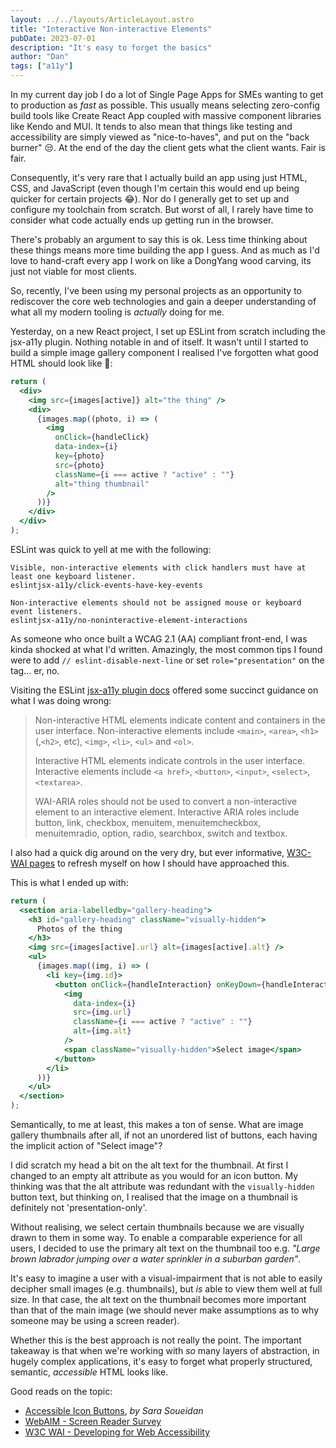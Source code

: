 ```yaml
---
layout: ../../layouts/ArticleLayout.astro
title: "Interactive Non-interactive Elements"
pubDate: 2023-07-01
description: "It's easy to forget the basics"
author: "Dan"
tags: ["a11y"]
---
```


In my current day job I do a lot of Single Page Apps for SMEs wanting to get to production as _fast_ as possible. This usually means selecting zero-config build tools like Create React App coupled with massive component libraries like Kendo and MUI. It tends to also mean that things like testing and accessibility are simply viewed as "nice-to-haves", and put on the "back burner" 😒. At the end of the day the client gets what the client wants. Fair is fair.

Consequently, it's very rare that I actually build an app using just HTML, CSS, and JavaScript (even though I'm certain this would end up being quicker for certain projects 😂). Nor do I generally get to set up and configure my toolchain from scratch. But worst of all, I rarely have time to consider what code actually ends up getting run in the browser.

There's probably an argument to say this is ok. Less time thinking about these things means more time building the app I guess. And as much as I'd love to hand-craft every app I work on like a DongYang wood carving, its just not viable for most clients.

So, recently, I've been using my personal projects as an opportunity to rediscover the core web technologies and gain a deeper understanding of what all my modern tooling is _actually_ doing for me.

Yesterday, on a new React project, I set up ESLint from scratch including the jsx-a11y plugin. Nothing notable in and of itself. It wasn't until I started to build a simple image gallery component I realised I've forgotten what good HTML should look like 🤦:

```jsx
return (
  <div>
    <img src={images[active]} alt="the thing" />
    <div>
      {images.map((photo, i) => (
        <img
          onClick={handleClick}
          data-index={i}
          key={photo}
          src={photo}
          className={i === active ? "active" : ""}
          alt="thing thumbnail"
        />
      ))}
    </div>
  </div>
);
```

ESLint was quick to yell at me with the following:

```
Visible, non-interactive elements with click handlers must have at least one keyboard listener.
eslintjsx-a11y/click-events-have-key-events

Non-interactive elements should not be assigned mouse or keyboard event listeners.
eslintjsx-a11y/no-noninteractive-element-interactions
```

As someone who once built a WCAG 2.1 (AA) compliant front-end, I was kinda shocked at what I'd written. Amazingly, the most common tips I found were to add `// eslint-disable-next-line` or set `role="presentation"` on the tag... er, no.

Visiting the ESLint [jsx-a11y plugin docs](https://github.com/jsx-eslint/eslint-plugin-jsx-a11y/blob/main/docs/rules/no-noninteractive-element-to-interactive-role.md) offered some succinct guidance on what I was doing wrong:

> Non-interactive HTML elements indicate content and containers in the user interface. Non-interactive elements include `<main>`, `<area>`, `<h1>` (,`<h2>`, etc), `<img>`, `<li>`, `<ul>` and `<ol>`.
>
> Interactive HTML elements indicate controls in the user interface. Interactive elements include `<a href>`, `<button>`, `<input>`, `<select>`, `<textarea>`.
>
> WAI-ARIA roles should not be used to convert a non-interactive element to an interactive element. Interactive ARIA roles include button, link, checkbox, menuitem, menuitemcheckbox, menuitemradio, option, radio, searchbox, switch and textbox.

I also had a quick dig around on the very dry, but ever informative, [W3C-WAI pages](https://www.w3.org/WAI/design-develop/) to refresh myself on how I should have approached this.

This is what I ended up with:

```jsx
return (
  <section aria-labelledby="gallery-heading">
    <h3 id="gallery-heading" className="visually-hidden">
      Photos of the thing
    </h3>
    <img src={images[active].url} alt={images[active].alt} />
    <ul>
      {images.map((img, i) => (
        <li key={img.id}>
          <button onClick={handleInteraction} onKeyDown={handleInteraction}>
            <img
              data-index={i}
              src={img.url}
              className={i === active ? "active" : ""}
              alt={img.alt}
            />
            <span className="visually-hidden">Select image</span>
          </button>
        </li>
      ))}
    </ul>
  </section>
);
```

Semantically, to me at least, this makes a ton of sense. What are image gallery thumbnails after all, if not an unordered list of buttons, each having the implicit action of "Select image"?

I did scratch my head a bit on the alt text for the thumbnail. At first I changed to an empty alt attribute as you would for an icon button. My thinking was that the alt attribute was redundant with the `visually-hidden` button text, but thinking on, I realised that the image on a thumbnail is definitely not 'presentation-only'.

Without realising, we select certain thumbnails because we are visually drawn to them in some way. To enable a comparable experience for all users, I decided to use the primary alt text on the thumbnail too e.g. _"Large brown labrador jumping over a water sprinkler in a suburban garden"_.

It's easy to imagine a user with a visual-impairment that is not able to easily decipher small images (e.g. thumbnails), but _is_ able to view them well at full size. In that case, the alt text on the thumbnail becomes more important than that of the main image (we should never make assumptions as to why someone may be using a screen reader).

Whether this is the best approach is not really the point. The important takeaway is that when we're working with _so_ many layers of abstraction, in hugely complex applications, it's easy to forget what properly structured, semantic, _accessible_ HTML looks like.

Good reads on the topic:

- [Accessible Icon Buttons](https://www.sarasoueidan.com/blog/accessible-icon-buttons/), _by Sara Soueidan_
- [WebAIM - Screen Reader Survey](https://webaim.org/projects/screenreadersurvey9)
- [W3C WAI - Developing for Web Accessibility](https://www.w3.org/WAI/tips/developing/)
